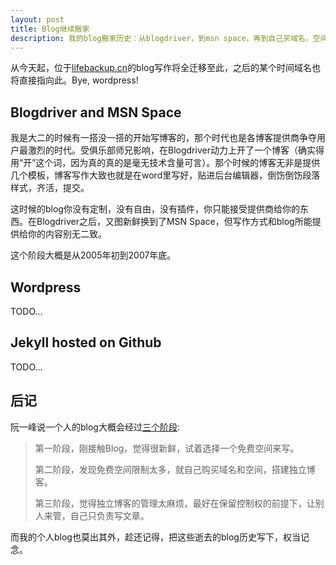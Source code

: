 ```yaml
---
layout: post
title: Blog继续搬家
description: 我的blog搬家历史：从blogdriver，到msn space，再到自己买域名，空间搭配wordpress，再到现在基于jekyll托管在github上。
---
```


从今天起，位于[lifebackup.cn](http://www.lifebackup.cn)的blog写作将全迁移至此，之后的某个时间域名也将直接指向此。Bye, wordpress!

## Blogdriver and MSN Space

我是大二的时候有一搭没一搭的开始写博客的，那个时代也是各博客提供商争夺用户最激烈的时代。受俱乐部师兄影响，在Blogdriver动力上开了一个博客（确实得用“开”这个词，因为真的真的是毫无技术含量可言）。那个时候的博客无非是提供几个模板，博客写作大致也就是在word里写好，贴进后台编辑器，倒饬倒饬段落样式，齐活，提交。

这时候的blog你没有定制，没有自由，没有插件，你只能接受提供商给你的东西。在Blogdriver之后，又图新鲜换到了MSN Space，但写作方式和blog所能提供给你的内容别无二致。

这个阶段大概是从2005年初到2007年底。

## Wordpress

TODO...

## Jekyll hosted on Github

TODO...

## 后记
阮一峰说一个人的blog大概会经过[三个阶段](http://www.ruanyifeng.com/blog/2012/08/blogging_with_jekyll.html):

> 第一阶段，刚接触Blog，觉得很新鲜，试着选择一个免费空间来写。
>
> 第二阶段，发现免费空间限制太多，就自己购买域名和空间，搭建独立博客。
>
> 第三阶段，觉得独立博客的管理太麻烦，最好在保留控制权的前提下，让别人来管，自己只负责写文章。

而我的个人blog也莫出其外，趁还记得，把这些逝去的blog历史写下，权当记念。